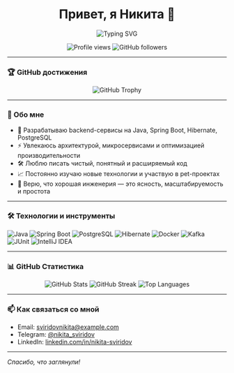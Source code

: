 <h1 align="center">Привет, я Никита 👋</h1>

<p align="center">
  <img src="https://readme-typing-svg.herokuapp.com?font=Fira+Code&size=22&pause=1000&color=00B97E&center=true&vCenter=true&width=435&lines=Java+Developer;Spring+Boot+%7C+PostgreSQL+%7C+Kafka+%7C+Docker;Люблю+чистую+архитектуру+и+ясный+код" alt="Typing SVG" />
</p>

<p align="center">
  <img src="https://komarev.com/ghpvc/?username=sviridovnikita&style=flat-square&color=brightgreen" alt="Profile views" />
  <img src="https://img.shields.io/github/followers/sviridovnikita?label=Подписчики&style=flat-square" alt="GitHub followers" />
</p>

---

### 🏆 GitHub достижения

<p align="center">
  <img src="https://github-profile-trophy.vercel.app/?username=sviridovnikita&theme=gruvbox&row=1&column=6" alt="GitHub Trophy" />
</p>

---

### 🚀 Обо мне

- 💼 Разрабатываю backend-сервисы на Java, Spring Boot, Hibernate, PostgreSQL  
- ⚡ Увлекаюсь архитектурой, микросервисами и оптимизацией производительности  
- 🛠 Люблю писать чистый, понятный и расширяемый код  
- 📈 Постоянно изучаю новые технологии и участвую в pet-проектах  
- 🧠 Верю, что хорошая инженерия — это ясность, масштабируемость и простота  

---

### 🛠️ Технологии и инструменты

![Java](https://img.shields.io/badge/Java-ED8B00?style=for-the-badge&logo=openjdk&logoColor=white)
![Spring Boot](https://img.shields.io/badge/Spring_Boot-6DB33F?style=for-the-badge&logo=spring-boot&logoColor=white)
![PostgreSQL](https://img.shields.io/badge/PostgreSQL-316192?style=for-the-badge&logo=postgresql&logoColor=white)
![Hibernate](https://img.shields.io/badge/Hibernate-59666C?style=for-the-badge&logo=hibernate&logoColor=white)
![Docker](https://img.shields.io/badge/Docker-2496ED?style=for-the-badge&logo=docker&logoColor=white)
![Kafka](https://img.shields.io/badge/Apache_Kafka-231F20?style=for-the-badge&logo=apache-kafka&logoColor=white)
![JUnit](https://img.shields.io/badge/JUnit-25A162?style=for-the-badge&logo=junit5&logoColor=white)
![IntelliJ IDEA](https://img.shields.io/badge/IntelliJ_IDEA-000000?style=for-the-badge&logo=intellijidea&logoColor=white)

---

### 📊 GitHub Статистика

<p align="center">
  <img src="https://github-readme-stats.vercel.app/api?username=sviridovnikita&show_icons=true&theme=github_dark&hide_border=true" alt="GitHub Stats" />
  <img src="https://github-readme-streak-stats.herokuapp.com?user=sviridovnikita&theme=github-dark&hide_border=true" alt="GitHub Streak" />
  <img src="https://github-readme-stats.vercel.app/api/top-langs/?username=sviridovnikita&layout=compact&theme=github_dark&hide_border=true" alt="Top Languages" />
</p>

---

### 📫 Как связаться со мной

- Email: sviridovnikita@example.com  
- Telegram: [@nikita_sviridov](https://t.me/nikita_sviridov)  
- LinkedIn: [linkedin.com/in/nikita-sviridov](https://linkedin.com/in/nikita-sviridov)

---

_Спасибо, что заглянули!_

